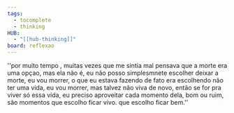 ```yaml
---
tags:
  - tocomplete
  - thinking
HUB:
  - "[[hub-thinking]]"
board: reflexao
---
```


''por muito tempo , muitas vezes que me sintia mal pensava que a morte era uma opçao,  mas ela não é, eu não posso simplesmnete escolher deixar a morte, eu vou morrer, o que eu estava fazendo de fato era escolhendo não ter uma vida, eu vou morrer, mas talvez não viva de novo, então se for pra viver só essa vida, eu preciso aproveitar cada momento dela, bom ou ruim, são momentos que escolho ficar vivo. que escolho ficar bem.''